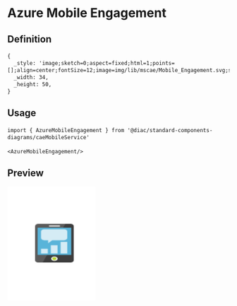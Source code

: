 # Azure Mobile Engagement

## Definition

```
{
  _style: 'image;sketch=0;aspect=fixed;html=1;points=[];align=center;fontSize=12;image=img/lib/mscae/Mobile_Engagement.svg;strokeColor=none;',
  _width: 34,
  _height: 50,
}
```

## Usage

```
import { AzureMobileEngagement } from '@diac/standard-components-diagrams/caeMobileService'

<AzureMobileEngagement/>
```

## Preview

<img src="./azure-mobile-engagement.png" width="200"/>
